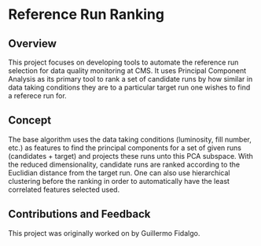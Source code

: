 # Reference Run Ranking

## Overview

This project focuses on developing tools to automate the reference run selection for data quality monitoring at CMS. It uses Principal Component Analysis as its primary tool to rank a set of candidate runs by how similar in data taking conditions they are to a particular target run one wishes to find a referece run for.

## Concept

The base algorithm uses the data taking conditions (luminosity, fill number, etc.) as features to find the principal components for a set of given runs (candidates + target) and projects these runs unto this PCA subspace. With the reduced dimensionality, candidate runs are ranked according to the Euclidian distance from the target run. One can also use hierarchical clustering before the ranking in order to automatically have the least correlated features selected used.

## Contributions and Feedback

This project was originally worked on by Guillermo Fidalgo.